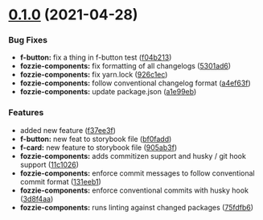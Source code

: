 # [0.1.0](https://github.com/justeat/fozzie-components/compare/v1.0.0...v0.1.0) (2021-04-28)


### Bug Fixes

* **f-button:** fix a thing in f-button test ([f04b213](https://github.com/justeat/fozzie-components/commit/f04b2136de35801ed6a5ad0ebdfd5b2498da531e))
* **fozzie-components:** fix formatting of all changelogs ([5301ad6](https://github.com/justeat/fozzie-components/commit/5301ad6fd4f2783c5894177dc1f6e9dbe639d1fb))
* **fozzie-components:** fix yarn.lock ([926c1ec](https://github.com/justeat/fozzie-components/commit/926c1ec14693e35c286a9b295901ea785373c35d))
* **fozzie-components:** follow conventional changelog format ([a4ef63f](https://github.com/justeat/fozzie-components/commit/a4ef63f131670340c035ffe4509bff1214fd6536))
* **fozzie-components:** update package.json ([a1e99eb](https://github.com/justeat/fozzie-components/commit/a1e99eb937c414a2e23c759dcb269bb75fc85bee))


### Features

* added new feature ([f37ee3f](https://github.com/justeat/fozzie-components/commit/f37ee3f1abfcbb04e94d4cfa8424e523cabd08e8))
* **f-button:** new feat to storybook file ([bf0fadd](https://github.com/justeat/fozzie-components/commit/bf0fadd4af167dac8519d6fe8cecc617aac532dd))
* **f-card:** new feature to storybook file ([905ab3f](https://github.com/justeat/fozzie-components/commit/905ab3f9e73ebacaa2a619a0a94c4ee145513d88))
* **fozzie-components:** adds commitizen support and husky / git hook support ([11c1026](https://github.com/justeat/fozzie-components/commit/11c10261d45ce2e9bfa89b026cf85d8cf52b5d63))
* **fozzie-components:** enforce commit messages to follow conventional commit format ([131eeb1](https://github.com/justeat/fozzie-components/commit/131eeb152b7b384d4054791cf535db403b9239ac))
* **fozzie-components:** enforce conventional commits with husky hook ([3d8f4aa](https://github.com/justeat/fozzie-components/commit/3d8f4aa6e0a05273d5962fae3937ac281aebce70))
* **fozzie-components:** runs linting against changed packages ([75fdfb6](https://github.com/justeat/fozzie-components/commit/75fdfb6546224ebb8621deadecd911f2cb96dfc8))
